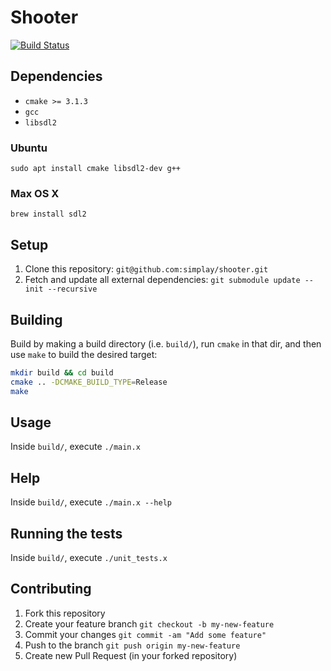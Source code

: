 # Shooter

[![Build Status](https://travis-ci.org/simplay/shooter.svg?branch=master)](https://travis-ci.org/simplay/shooter)

## Dependencies

+ `cmake >= 3.1.3`
+ `gcc`
+ `libsdl2`

### Ubuntu

`sudo apt install cmake libsdl2-dev g++`

### Max OS X

`brew install sdl2`

## Setup

1. Clone this repository: `git@github.com:simplay/shooter.git`
2. Fetch and update all external dependencies: `git submodule update --init --recursive`

## Building

Build by making a build directory (i.e. `build/`), run `cmake` in that dir, and then use `make` to build the desired target:

``` bash
mkdir build && cd build
cmake .. -DCMAKE_BUILD_TYPE=Release
make
```

## Usage

Inside `build/`, execute `./main.x`

## Help

Inside `build/`, execute `./main.x --help`

## Running the tests

Inside `build/`, execute `./unit_tests.x`

## Contributing

1. Fork this repository
2. Create your feature branch `git checkout -b my-new-feature`
3. Commit your changes `git commit -am "Add some feature"`
4. Push to the branch `git push origin my-new-feature`
5. Create new Pull Request (in your forked repository)
